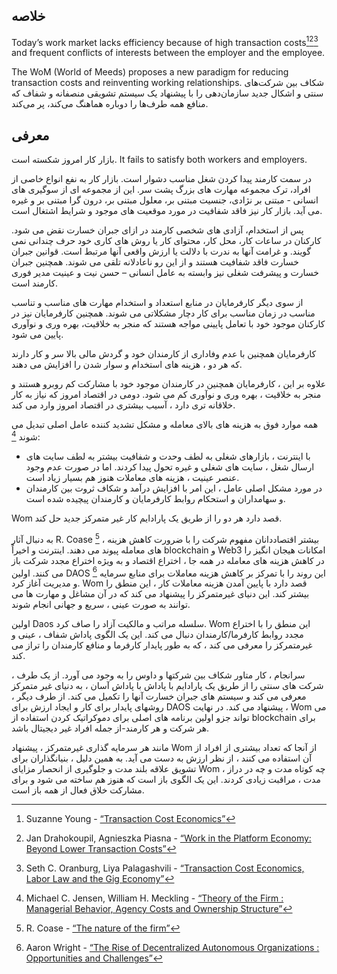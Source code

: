

## خلاصه

Today’s work market lacks efficiency because of high transaction costs[^1][^2][^3] and frequent conflicts of interests between the employer and the employee.

The WoM (World of Meeds) proposes a new paradigm for reducing transaction costs and reinventing working relationships. شکاف بین شرکت‌های سنتی و اشکال جدید سازمان‌دهی را با پیشنهاد یک سیستم تشویقی منصفانه و شفاف که منافع همه طرف‌ها را دوباره هماهنگ می‌کند، پر می‌کند.

## معرفی

بازار کار امروز شکسته  است. It fails to satisfy both workers and employers.

در سمت کارمند پیدا کردن شغل مناسب دشوار است. بازار کار به نفع انواع خاصی از افراد، ترک مجموعه مهارت های بزرگ پشت سر. این از مجموعه ای از سوگیری های انسانی - مبتنی بر نژادی، جنسیت مبتنی بر، معلول مبتنی بر، درون گرا مبتنی بر و غیره می آید. بازار کار نیز فاقد شفافیت در مورد موقعیت های موجود و شرایط اشتغال است.

پس از استخدام، آزادی های شخصی کارمند در ازای جبران خسارت نقض می شود. کارکنان در ساعات کار، محل کار، محتوای کار یا روش های کاری خود حرف چندانی نمی گویند. و غرامت آنها به ندرت با دلالت یا ارزش واقعی آنها مرتبط است. قوانین جبران خسارت فاقد شفافیت هستند و از این رو ناعادلانه تلقی می شوند. همچنین جبران خسارت و پیشرفت شغلی نیز وابسته به عامل انسانی – حسن نیت و عینیت مدیر فوری کارمند است.

از سوی دیگر کارفرمایان در منابع استعداد و استخدام مهارت های مناسب و تناسب مناسب در زمان مناسب برای کار دچار مشکلاتی می شوند. همچنین کارفرمایان نیز در کارکنان موجود خود با تعامل پایینی مواجه هستند که منجر به خلاقیت، بهره وری و نوآوری پایین می شود.

کارفرمایان همچنین با عدم وفاداری از کارمندان خود و گردش مالی بالا سر و کار دارند که هر دو ، هزینه های استخدام و سوار شدن را افزایش می دهند.

علاوه بر این ، کارفرمایان همچنین در کارمندان موجود خود با مشارکت کم روبرو هستند و منجر به خلاقیت ، بهره وری و نوآوری کم می شود. دومی در اقتصاد امروز که نیاز به کار خلاقانه تری دارد ، آسیب بیشتری در اقتصاد امروز وارد می کند.

همه موارد فوق به هزینه های بالای معامله و مشکل تشدید کننده عامل اصلی تبدیل می شوند [^4]:

- با اینترنت ، بازارهای شغلی به لطف وحدت و شفافیت بیشتر به لطف سایت های ارسال شغل ، سایت های شغلی و غیره تحول پیدا کردند. اما در صورت عدم وجود عنصر عینیت ، هزینه های معاملات هنوز هم بسیار زیاد است.
- در مورد مشکل اصلی عامل ، این امر با افزایش درآمد و شکاف ثروت بین کارمندان و سهامداران و استحکام روابط کارفرمایان و کارمندان پیچیده شده است.

Wom قصد دارد هر دو را از طریق یک پارادایم کار غیر متمرکز جدید حل کند.

به دنبال آثار R. Coase [^5] ، بیشتر اقتصاددانان مفهوم شرکت را با ضرورت کاهش هزینه های معامله پیوند می دهند. اینترنت و اخیراً blockchain و Web3 امکانات هیجان انگیز را در کاهش هزینه های معامله در همه جا ، اختراع اقتصاد و به ویژه اختراع مجدد شرکت باز می کنند. اولین DAOS [^6] این روند را با تمرکز بر کاهش هزینه معاملات برای منابع سرمایه و مدیریت آغاز کرد. Wom قصد دارد با پایین آمدن هزینه معاملات کار ، این منطق را بیشتر کند. این دنیای غیرمتمرکز را پیشنهاد می کند که در آن مشاغل و مهارت ها می توانند به صورت عینی ، سریع و جهانی انجام شوند.

اولین Daos سلسله مراتب و مالکیت آزاد را صاف کرد. Wom این منطق را با اختراع مجدد روابط کارفرما/کارمندان دنبال می کند. این یک الگوی پاداش شفاف ، عینی و غیرمتمرکز را معرفی می کند ، که به طور پایدار کارفرما و منافع کارمندان را تراز می کند.

سرانجام ، کار متاور شکاف بین شرکتها و داوس را به وجود می آورد. از یک طرف ، شرکت های سنتی را از طریق یک پارادایم با پاداش با پاداش آسان ، به دنیای غیر متمرکز معرفی می کند و سیستم های جبران خسارت آنها را تکمیل می کند. از طرف دیگر ، روشهای پایدار برای کار و ایجاد ارزش برای DAOS پیشنهاد می کند. در نهایت ، Wom می تواند جزو اولین برنامه های اصلی برای دموکراتیک کردن استفاده از blockchain برای هر شرکت و هر کارمند-از جمله افراد غیر دیجیتال باشد.

مانند هر سرمایه گذاری غیرمتمرکز ، پیشنهاد Wom از آنجا که تعداد بیشتری از افراد از آن استفاده می کنند ، از نظر ارزش به دست می آید. به همین دلیل ، بنیانگذاران برای تشویق علاقه بلند مدت و جلوگیری از انحصار مزایای Wom ، چه کوتاه مدت و چه در دراز مدت ، مراقبت زیادی کردند. این یک الگوی باز است که هنوز هم ساخته می شود و برای مشارکت خلاق فعال از همه باز است.


[^1]: Suzanne Young - [“Transaction Cost Economics”](https://www.academia.edu/24703426/Transaction_Cost_Economics)
[^2]: Jan Drahokoupil, Agnieszka Piasna - [“Work in the Platform Economy: Beyond Lower Transaction Costs”](https://www.intereconomics.eu/contents/year/2017/number/6/article/work-in-the-platform-economy-beyond-lower-transaction-costs.html)
[^3]: Seth C. Oranburg, Liya Palagashvili - [“Transaction Cost Economics, Labor Law and the Gig Economy”](https://dsc.duq.edu/cgi/viewcontent.cgi?article=1115&context=law-faculty-scholarship)
[^4]: Michael C. Jensen, William H. Meckling - [“Theory of the Firm : Managerial Behavior, Agency Costs and Ownership Structure”](https://www.sfu.ca/~wainwrig/Econ400/jensen-meckling.pdf)
[^5]: R. Coase - [“The nature of the firm”](http://econdse.org/wp-content/uploads/2014/09/firm-coase.pdf)
[^6]: Aaron Wright - [“The Rise of Decentralized Autonomous Organizations : Opportunities and Challenges”](https://stanford-jblp.pubpub.org/pub/rise-of-daos/release/1)

